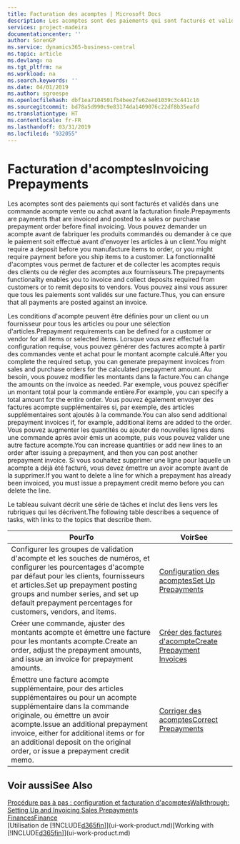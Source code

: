 ```yaml
---
title: Facturation des acomptes | Microsoft Docs
description: Les acomptes sont des paiements qui sont facturés et validés dans une commande acompte vente ou achat avant la facturation finale. Vous pouvez demander un acompte avant de fabriquer les produits commandés ou demander à ce que le paiement soit effectué avant d'envoyer les articles à un client. La fonctionnalité d'acomptes vous permet de facturer et de collecter les acomptes requis des clients ou de régler des acomptes aux fournisseurs. Vous pouvez ainsi vous assurer que tous les paiements sont validés sur une facture.
services: project-madeira
documentationcenter: ''
author: SorenGP
ms.service: dynamics365-business-central
ms.topic: article
ms.devlang: na
ms.tgt_pltfrm: na
ms.workload: na
ms.search.keywords: ''
ms.date: 04/01/2019
ms.author: sgroespe
ms.openlocfilehash: dbf1ea7104501fb4bee2fe62eed1039c3c441c16
ms.sourcegitcommit: bd78a5d990c9e83174da1409076c22df8b35eafd
ms.translationtype: HT
ms.contentlocale: fr-FR
ms.lasthandoff: 03/31/2019
ms.locfileid: "932055"
---
```

# <a name="invoicing-prepayments"></a><span data-ttu-id="b8050-106">Facturation d'acomptes</span><span class="sxs-lookup"><span data-stu-id="b8050-106">Invoicing Prepayments</span></span>
<span data-ttu-id="b8050-107">Les acomptes sont des paiements qui sont facturés et validés dans une commande acompte vente ou achat avant la facturation finale.</span><span class="sxs-lookup"><span data-stu-id="b8050-107">Prepayments are payments that are invoiced and posted to a sales or purchase prepayment order before final invoicing.</span></span> <span data-ttu-id="b8050-108">Vous pouvez demander un acompte avant de fabriquer les produits commandés ou demander à ce que le paiement soit effectué avant d'envoyer les articles à un client.</span><span class="sxs-lookup"><span data-stu-id="b8050-108">You might require a deposit before you manufacture items to order, or you might require payment before you ship items to a customer.</span></span> <span data-ttu-id="b8050-109">La fonctionnalité d'acomptes vous permet de facturer et de collecter les acomptes requis des clients ou de régler des acomptes aux fournisseurs.</span><span class="sxs-lookup"><span data-stu-id="b8050-109">The prepayments functionality enables you to invoice and collect deposits required from customers or to remit deposits to vendors.</span></span> <span data-ttu-id="b8050-110">Vous pouvez ainsi vous assurer que tous les paiements sont validés sur une facture.</span><span class="sxs-lookup"><span data-stu-id="b8050-110">Thus, you can ensure that all payments are posted against an invoice.</span></span>  

 <span data-ttu-id="b8050-111">Les conditions d'acompte peuvent être définies pour un client ou un fournisseur pour tous les articles ou pour une sélection d'articles.</span><span class="sxs-lookup"><span data-stu-id="b8050-111">Prepayment requirements can be defined for a customer or vendor for all items or selected items.</span></span> <span data-ttu-id="b8050-112">Lorsque vous avez effectué la configuration requise, vous pouvez générer des factures acompte à partir des commandes vente et achat pour le montant acompte calculé.</span><span class="sxs-lookup"><span data-stu-id="b8050-112">After you complete the required setup, you can generate prepayment invoices from sales and purchase orders for the calculated prepayment amount.</span></span> <span data-ttu-id="b8050-113">Au besoin, vous pouvez modifier les montants dans la facture.</span><span class="sxs-lookup"><span data-stu-id="b8050-113">You can change the amounts on the invoice as needed.</span></span> <span data-ttu-id="b8050-114">Par exemple, vous pouvez spécifier un montant total pour la commande entière.</span><span class="sxs-lookup"><span data-stu-id="b8050-114">For example, you can specify a total amount for the entire order.</span></span> <span data-ttu-id="b8050-115">Vous pouvez également envoyer des factures acompte supplémentaires si, par exemple, des articles supplémentaires sont ajoutés à la commande.</span><span class="sxs-lookup"><span data-stu-id="b8050-115">You can also send additional prepayment invoices if, for example, additional items are added to the order.</span></span> <span data-ttu-id="b8050-116">Vous pouvez augmenter les quantités ou ajouter de nouvelles lignes dans une commande après avoir émis un acompte, puis vous pouvez valider une autre facture acompte.</span><span class="sxs-lookup"><span data-stu-id="b8050-116">You can increase quantities or add new lines to an order after issuing a prepayment, and then you can post another prepayment invoice.</span></span> <span data-ttu-id="b8050-117">Si vous souhaitez supprimer une ligne pour laquelle un acompte a déjà été facturé, vous devez émettre un avoir acompte avant de la supprimer.</span><span class="sxs-lookup"><span data-stu-id="b8050-117">If you want to delete a line for which a prepayment has already been invoiced, you must issue a prepayment credit memo before you can delete the line.</span></span>  

 <span data-ttu-id="b8050-118">Le tableau suivant décrit une série de tâches et inclut des liens vers les rubriques qui les décrivent.</span><span class="sxs-lookup"><span data-stu-id="b8050-118">The following table describes a sequence of tasks, with links to the topics that describe them.</span></span>

|<span data-ttu-id="b8050-119">**Pour**</span><span class="sxs-lookup"><span data-stu-id="b8050-119">**To**</span></span>|<span data-ttu-id="b8050-120">**Voir**</span><span class="sxs-lookup"><span data-stu-id="b8050-120">**See**</span></span>|  
|------------|-------------|  
|<span data-ttu-id="b8050-121">Configurer les groupes de validation d'acompte et les souches de numéros, et configurer les pourcentages d'acompte par défaut pour les clients, fournisseurs et articles.</span><span class="sxs-lookup"><span data-stu-id="b8050-121">Set up prepayment posting groups and number series, and set up default prepayment percentages for customers, vendors, and items.</span></span>|[<span data-ttu-id="b8050-122">Configuration des acomptes</span><span class="sxs-lookup"><span data-stu-id="b8050-122">Set Up Prepayments</span></span>](finance-set-up-prepayments.md)|
|<span data-ttu-id="b8050-123">Créer une commande, ajuster des montants acompte et émettre une facture pour les montants acompte.</span><span class="sxs-lookup"><span data-stu-id="b8050-123">Create an order, adjust the prepayment amounts, and issue an invoice for prepayment amounts.</span></span>|[<span data-ttu-id="b8050-124">Créer des factures d'acompte</span><span class="sxs-lookup"><span data-stu-id="b8050-124">Create Prepayment Invoices</span></span>](finance-how-to-create-prepayment-invoices.md)|  
|<span data-ttu-id="b8050-125">Émettre une facture acompte supplémentaire, pour des articles supplémentaires ou pour un acompte supplémentaire dans la commande originale, ou émettre un avoir acompte.</span><span class="sxs-lookup"><span data-stu-id="b8050-125">Issue an additional prepayment invoice, either for additional items or for an additional deposit on the original order, or issue a prepayment credit memo.</span></span>|[<span data-ttu-id="b8050-126">Corriger des acomptes</span><span class="sxs-lookup"><span data-stu-id="b8050-126">Correct Prepayments</span></span>](finance-how-to-correct-prepayments.md)|  

## <a name="see-also"></a><span data-ttu-id="b8050-127">Voir aussi</span><span class="sxs-lookup"><span data-stu-id="b8050-127">See Also</span></span>  
[<span data-ttu-id="b8050-128">Procédure pas à pas : configuration et facturation d'acomptes</span><span class="sxs-lookup"><span data-stu-id="b8050-128">Walkthrough: Setting Up and Invoicing Sales Prepayments</span></span>](walkthrough-setting-up-and-invoicing-sales-prepayments.md)  
[<span data-ttu-id="b8050-129">Finances</span><span class="sxs-lookup"><span data-stu-id="b8050-129">Finance</span></span>](finance.md)  
<span data-ttu-id="b8050-130">[Utilisation de [!INCLUDE[d365fin](includes/d365fin_md.md)]](ui-work-product.md)</span><span class="sxs-lookup"><span data-stu-id="b8050-130">[Working with [!INCLUDE[d365fin](includes/d365fin_md.md)]](ui-work-product.md)</span></span>
